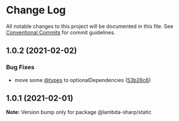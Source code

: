 # Change Log

All notable changes to this project will be documented in this file.
See [Conventional Commits](https://conventionalcommits.org) for commit guidelines.

## 1.0.2 (2021-02-02)


### Bug Fixes

* move some [@types](https://github.com/types) to optionalDependencies ([53b28c6](https://github.com/joshuaavalon/lambda-sharp/commit/53b28c64954e1a88aca1398a6581120edcbc00c1))





## 1.0.1 (2021-02-01)

**Note:** Version bump only for package @lambda-sharp/static
